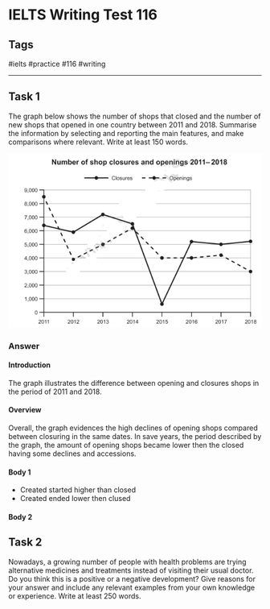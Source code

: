 # IELTS Writing Test 116

## Tags
#ielts #practice #116 #writing

------------------------------------------------------------------------

## Task 1
The graph below shows the number of shops that closed and the number of new shops that opened in one country between 2011 and 2018. Summarise the information by selecting and reporting the main features, and make comparisons where relevant. Write at least 150 words.

![](../images/ed05ecbc-0bdf-4b7c-a1b0-70bb9dc639a9.png)

### Answer
#### Introduction
The graph illustrates the difference between opening and closures shops in the period of 2011 and 2018.

#### Overview
Overall, the graph evidences the high declines of opening shops compared between closuring in the same dates. In save years, the period described by the graph, the amount of opening shops became lower then the closed having some declines and accessions.

#### Body 1
- Created started higher than closed
- Created ended lower then clused

#### Body 2

## Task 2

Nowadays, a growing number of people with health problems are trying alternative medicines and treatments instead of visiting their usual doctor. Do you think this is a positive or a negative development? Give reasons for your answer and include any relevant examples from your own knowledge or experience. Write at least 250 words.
